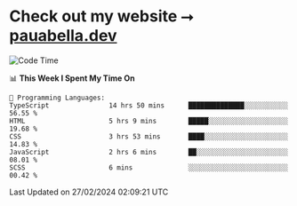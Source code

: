 # Check out my website ⭢ [pauabella.dev](https://pauabella.dev)

<!--START_SECTION:waka-->
![Code Time](http://img.shields.io/badge/Code%20Time-3%2C038%20hrs%203%20mins-blue)

📊 **This Week I Spent My Time On** 

```text
💬 Programming Languages: 
TypeScript               14 hrs 50 mins      ██████████████░░░░░░░░░░░   56.55 % 
HTML                     5 hrs 9 mins        █████░░░░░░░░░░░░░░░░░░░░   19.68 % 
CSS                      3 hrs 53 mins       ████░░░░░░░░░░░░░░░░░░░░░   14.83 % 
JavaScript               2 hrs 6 mins        ██░░░░░░░░░░░░░░░░░░░░░░░   08.01 % 
SCSS                     6 mins              ░░░░░░░░░░░░░░░░░░░░░░░░░   00.42 % 
```


 Last Updated on 27/02/2024 02:09:21 UTC
<!--END_SECTION:waka-->
